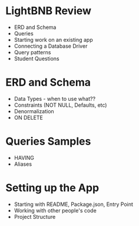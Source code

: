 # LightBNB Review

- ERD and Schema
- Queries
- Starting work on an existing app
- Connecting a Database Driver
- Query patterns
- Student Questions

# ERD and Schema

- Data Types - when to use what??
- Constraints (NOT NULL, Defaults, etc)
- Denormalization
- ON DELETE

# Queries Samples

- HAVING
- Aliases

# Setting up the App

- Starting with README, Package.json, Entry Point
- Working with other people's code
- Project Structure
